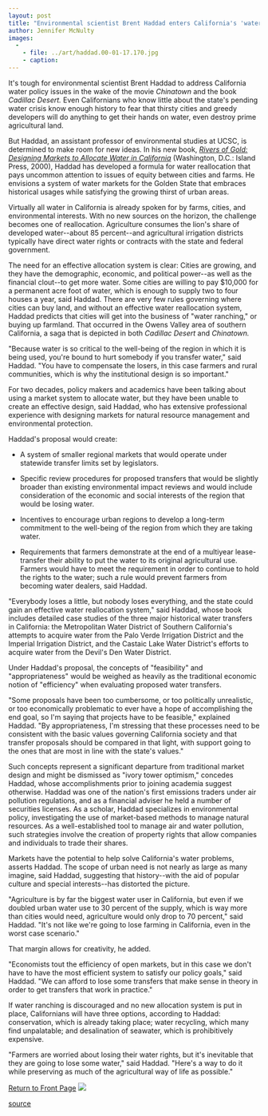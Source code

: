 ```yaml
---
layout: post
title: "Environmental scientist Brent Haddad enters California's 'water wars'"
author: Jennifer McNulty
images:
  -
    - file: ../art/haddad.00-01-17.170.jpg
    - caption: 
---
```


It's tough for environmental scientist Brent Haddad to address California water policy issues in the wake of the movie _Chinatown_ and the book _Cadillac Desert._ Even Californians who know little about the state's pending water crisis know enough history to fear that thirsty cities and greedy developers will do anything to get their hands on water, even destroy prime agricultural land.

But Haddad, an assistant professor of environmental studies at UCSC, is determined to make room for new ideas. In his new book, [_Rivers of Gold: Designing Markets to Allocate Water in California_][1] (Washington, D.C.: Island Press, 2000), Haddad has developed a formula for water reallocation that pays uncommon attention to issues of equity between cities and farms. He envisions a system of water markets for the Golden State that embraces historical usages while satisfying the growing thirst of urban areas.  
  
Virtually all water in California is already spoken for by farms, cities, and environmental interests. With no new sources on the horizon, the challenge becomes one of reallocation. Agriculture consumes the lion's share of developed water--about 85 percent--and agricultural irrigation districts typically have direct water rights or contracts with the state and federal government.   
  
The need for an effective allocation system is clear: Cities are growing, and they have the demographic, economic, and political power--as well as the financial clout--to get more water. Some cities are willing to pay $10,000 for a permanent acre foot of water, which is enough to supply two to four houses a year, said Haddad. There are very few rules governing where cities can buy land, and without an effective water reallocation system, Haddad predicts that cities will get into the business of "water ranching," or buying up farmland. That occurred in the Owens Valley area of southern California, a saga that is depicted in both _Cadillac Desert_ and _Chinatown._  
  
"Because water is so critical to the well-being of the region in which it is being used, you're bound to hurt somebody if you transfer water," said Haddad. "You have to compensate the losers, in this case farmers and rural communities, which is why the institutional design is so important."  
  
For two decades, policy makers and academics have been talking about using a market system to allocate water, but they have been unable to create an effective design, said Haddad, who has extensive professional experience with designing markets for natural resource management and environmental protection.   
  
Haddad's proposal would create:

* A system of smaller regional markets that would operate under statewide transfer limits set by legislators.   
  

* Specific review procedures for proposed transfers that would be slightly broader than existing environmental impact reviews and would include consideration of the economic and social interests of the region that would be losing water.   
  

* Incentives to encourage urban regions to develop a long-term commitment to the well-being of the region from which they are taking water.   
  

* Requirements that farmers demonstrate at the end of a multiyear lease-transfer their ability to put the water to its original agricultural use. Farmers would have to meet the requirement in order to continue to hold the rights to the water; such a rule would prevent farmers from becoming water dealers, said Haddad.

"Everybody loses a little, but nobody loses everything, and the state could gain an effective water reallocation system," said Haddad, whose book includes detailed case studies of the three major historical water transfers in California: the Metropolitan Water District of Southern California's attempts to acquire water from the Palo Verde Irrigation District and the Imperial Irrigation District, and the Castaic Lake Water District's efforts to acquire water from the Devil's Den Water District.  
  
Under Haddad's proposal, the concepts of "feasibility" and "appropriateness" would be weighed as heavily as the traditional economic notion of "efficiency" when evaluating proposed water transfers.  
  
"Some proposals have been too cumbersome, or too politically unrealistic, or too economically problematic to ever have a hope of accomplishing the end goal, so I'm saying that projects have to be feasible," explained Haddad. "By appropriateness, I'm stressing that these processes need to be consistent with the basic values governing California society and that transfer proposals should be compared in that light, with support going to the ones that are most in line with the state's values."   
  
Such concepts represent a significant departure from traditional market design and might be dismissed as "ivory tower optimism," concedes Haddad, whose accomplishments prior to joining academia suggest otherwise. Haddad was one of the nation's first emissions traders under air pollution regulations, and as a financial adviser he held a number of securities licenses. As a scholar, Haddad specializes in environmental policy, investigating the use of market-based methods to manage natural resources. As a well-established tool to manage air and water pollution, such strategies involve the creation of property rights that allow companies and individuals to trade their shares.   
  
Markets have the potential to help solve California's water problems, asserts Haddad. The scope of urban need is not nearly as large as many imagine, said Haddad, suggesting that history--with the aid of popular culture and special interests--has distorted the picture.  
  
"Agriculture is by far the biggest water user in California, but even if we doubled urban water use to 30 percent of the supply, which is way more than cities would need, agriculture would only drop to 70 percent," said Haddad. "It's not like we're going to lose farming in California, even in the worst case scenario."  
  
That margin allows for creativity, he added.   
  
"Economists tout the efficiency of open markets, but in this case we don't have to have the most efficient system to satisfy our policy goals," said Haddad. "We can afford to lose some transfers that make sense in theory in order to get transfers that work in practice."  
  
If water ranching is discouraged and no new allocation system is put in place, Californians will have three options, according to Haddad: conservation, which is already taking place; water recycling, which many find unpalatable; and desalination of seawater, which is prohibitively expensive.   
  
"Farmers are worried about losing their water rights, but it's inevitable that they are going to lose some water," said Haddad. "Here's a way to do it while preserving as much of the agricultural way of life as possible."

[Return to Front Page][2] ![ ][3]

[1]: http://www.islandpress.org/books/bookdata/riverogold.html
[2]: ../../index.html
[3]: ../../images/trans.gif

[source](http://www1.ucsc.edu/currents/99-00/01-17/haddad.html "Permalink to haddad")
